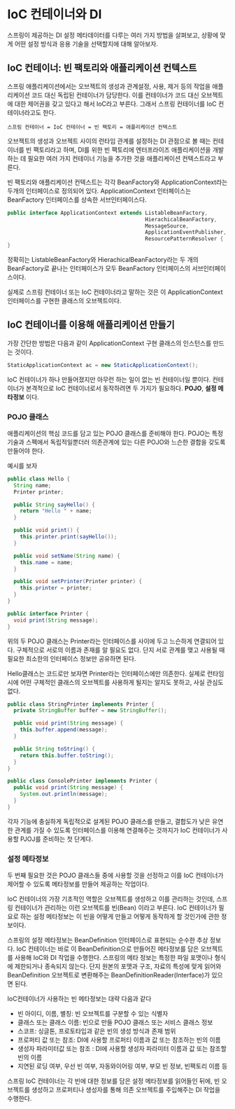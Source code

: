 # IoC 컨테이너와 DI
스프링이 제공하는 DI 설정 메타데이터를 다루는 여러 가지 방법을 살펴보고, 상황에 맞게 어떤 설정 방식과 응용 기술을 선택할지에 대해 알아보자.

## IoC 컨테이너: 빈 팩토리와 애플리케이션 컨텍스트
스프링 애플리케이션에서는 오브젝트의 생성과 관계설정, 사용, 제거 등의 작업을 애플리케이션 코드 대신 독립된 컨테이너가 담당한다. 이를 컨테이너가 코드 대신 오브젝트에 대한 제어권을 갖고 있다고 해서 IoC라고 부른다. 그래서 스프링 컨테이너를 IoC 컨테이너라고도 한다.

~~~
스프링 컨테이너 = IoC 컨테이너 = 빈 팩토리 = 애플리케이션 컨텍스트
~~~

오브젝트의 생성과 오브젝트 사이의 런타임 관계를 설정하는 DI 관점으로 볼 때는 컨테이너를 빈 팩토리라고 하며, DI를 위한 빈 팩토리에 엔터프라이즈 애플리케이션을 개발하는 데 필요한 여러 가지 컨테이너 기능을 추가한 것을 애플리케이션 컨텍스트라고 부른다.

빈 팩토리와 애플리케이션 컨텍스트는 각각 BeanFactory와 ApplicationContext라는 두개의 인터페이스로 정의되어 있다. ApplicationContext 인터페이스는 BeanFactory 인터페이스를 상속한 서브인터페이스다.

~~~Java
public interface ApplicationContext extends ListableBeanFactory,
                                            HierachicalBeanFactory,
                                            MessageSource,
                                            ApplicationEventPublisher,
                                            ResourcePatternResolver {
}
~~~

정확히는 ListableBeanFactory와 HierachicalBeanFactory라는 두 개의 BeanFactory로 끝나는 인터페이스가 모두 BeanFactory 인터페이스의 서브인터페이스이다.

실제로 스프링 컨테이너 또는 IoC 컨테이너라고 말하는 것은 이 ApplicationContext 인터페이스를 구현한 클래스의 오브젝트이다.


## IoC 컨테이너를 이용해 애플리케이션 만들기
가장 간단한 방법은 다음과 같이 ApplicationContext 구현 클래스의 인스턴스를 만드는 것이다.

~~~Java
StaticApplicationContext ac = new StaticApplicationContext();
~~~
IoC 컨테이너가 하나 만들어졌지만 아무런 하는 일이 없는 빈 컨테이너일 뿐이다. 컨테이너가 본격적으로 IoC 컨테이너로서 동작하려면 두 가지가 필요하다. **POJO**, **설정 메타정보** 이다.

### POJO 클래스
애플리케이션의 핵심 코드를 담고 있는 POJO 클래스를 준비해야 한다. POJO는 특정 기술과 스펙에서 독립적일뿐더러 의존관계에 있는 다른 POJO와 느슨한 결합을 갖도록 만들어야 한다.

예시를 보자
~~~Java
public class Hello {
  String name;
  Printer printer;

  public String sayHello() {
    return "Hello " + name;
  }

  public void print() {
    this.printer.print(sayHello());
  }

  public void setName(String name) {
    this.name = name;
  }

  public void setPrinter(Printer printer) {
    this.printer = printer;
  }
}

public interface Printer {
  void print(String message);
}
~~~

위의 두 POJO 클래스는 Printer라는 인터페이스를 사이에 두고 느슨하게 연결되어 있다. 구체적으로 서로의 이름과 존재를 알 필요도 없다. 단지 서로 관계를 맺고 사용될 때 필요한 최소한의 인터페이스 정보만 공유하면 된다.

Hello클래스는 코드로만 보자면 Printer라는 인터페이스에만 의존한다. 실제로 런타임 시에 어떤 구체적인 클래스의 오브젝트를 사용하게 될지는 알지도 못하고, 사실 관심도 없다.

~~~Java
public class StringPrinter implements Printer {
  private StringBuffer buffer = new StringBuffer();

  public void print(String message) {
    this.buffer.append(message);
  }

  public String toString() {
    return this.buffer.toString();
  }
}

public class ConsolePrinter implements Printer {
  public void print(String message) {
    System.out.println(message);
  }
}
~~~
각자 기능에 충실하게 독립적으로 설계된 POJO 클래스를 만들고, 결합도가 낮은 유연한 관계를 가질 수 있도록 인터페이스를 이용해 연결해주는 것까지가 IoC 컨테이너가 사용할 PJOJ를 준비하는 첫 단계다.

### 설정 메타정보
두 번째 필요한 것은 POJO 클래스들 중에 사용할 것을 선정하고 이를 IoC 컨테이너가 제어할 수 있도록 메타정보를 만들어 제공하는 작업이다.

IoC 컨테이너의 가장 기초적인 역할은 오브젝트를 생성하고 이를 관리하는 것인데, 스프링 컨테이너가 관리하는 이런 오브젝트를 빈(Bean) 이라고 부른다. IoC 컨테이너가 필요로 하는 설정 메타정보는 이 빈을 어떻게 만들고 어떻게 동작하게 할 것인가에 관한 정보이다.

스프링의 설정 메타정보는 BeanDefinition 인터페이스로 표현되는 순수한 추상 정보다. IoC 컨테이너는 바로 이 BeanDefinition으로 만들어진 메타정보를 담은 오브젝트를 사용해 IoC와 DI 작업을 수행한다. 스프링의 메타 정보는 특정한 파일 포맷이나 형식에 제한되거나 종속되지 않는다. 단지 원본의 포맷과 구조, 자료의 특성에 맞게 읽어와 BeanDefinition 오브젝트로 변환해주는 BeanDefinitionReader(Interface)가 있으면 된다.

IoC컨테이너가 사용하는 빈 메타정보는 대략 다음과 같다
- 빈 아이디, 이름, 별칭: 빈 오브젝트를 구분할 수 있는 식별자
- 클래스 또는 클래스 이름: 빈으로 만들 POJO 클래스 또는 서비스 클래스 정보
- 스코프: 싱글톤, 프로토타입과 같은 빈의 생성 방식과 존재 범위
- 프로퍼티 값 또는 참조: DI에 사용할 프로퍼티 이름과 값 또는 참조하는 빈의 이름
- 생성자 파라미터값 또는 참조 : DI에 사용할 생성자 파라미터 이름과 값 또는 참조할 빈의 이름
- 지연된 로딩 여부, 우선 빈 여부, 자동와이어링 여부, 부모 빈 정보, 빈팩토리 이름 등

스프링 IoC 컨테이너는 각 빈에 대한 정보를 담은 설정 메타정보를 읽어들인 뒤에, 빈 오브젝트를 생성하고 프로퍼티나 생성자를 통해 의존 오브젝트를 주입해주는 DI 작업을 수행한다.

